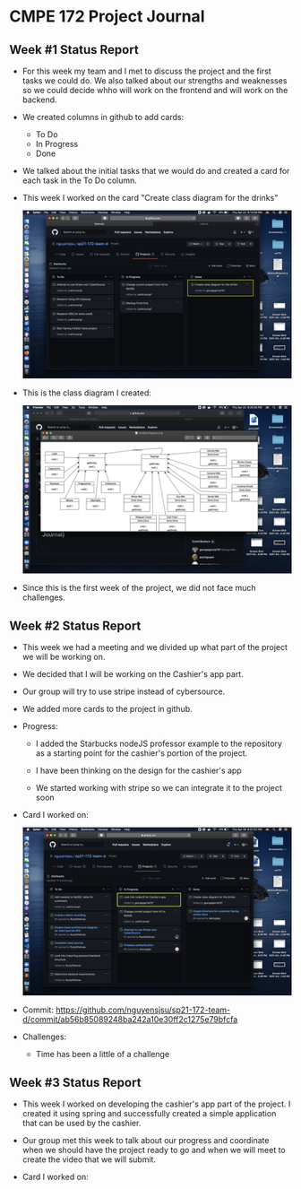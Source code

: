 # CMPE 172 Project Journal


## Week #1 Status Report

* For this week my team and I met to discuss the project and the first tasks we could do. We also talked about our strengths and weaknesses so we could decide whho will work on the frontend and will work on the backend.

* We created columns in github to add cards:
  * To Do
  * In Progress
  * Done

* We talked about the initial tasks that we would do and created a card for each task in the To Do column.

* This week I worked on the card "Create class diagram for the drinks"

	![project image](Images/Screen%20Shot%202021-04-22%20at%206.14.34%20PM.png)


* This is the class diagram I created: 

	![project image](Images/Screen%20Shot%202021-04-22%20at%208.35.55%20PM.png)


* Since this is the first week of the project, we did not face much challenges.



## Week #2 Status Report

* This week we had a meeting and we divided up what part of the project we will be working on.

* We decided that I will be working on the Cashier's app part. 

* Our group will try to use stripe instead of cybersource.

* We added more cards to the project in github.

* Progress:
	* I added the Starbucks nodeJS professor example to the repository as a starting point for the cashier's portion of the project. 

	* I have been thinking on the design for the cashier's app

	* We started working with stripe so we can integrate it to the project soon


* Card I worked on:
		
	![project image](Images/Screen%20Shot%202021-04-29%20at%208.31.58%20PM.png)

* Commit: https://github.com/nguyensjsu/sp21-172-team-d/commit/ab56b85089248ba242a10e30ff2c1275e79bfcfa


* Challenges: 
	* Time has been a little of a challenge


## Week #3 Status Report

* This week I worked on developing the cashier's app part of the project. I created it using spring and successfully created a simple application that can be used by the cashier.

* Our group met this week to talk about our progress and coordinate when we should have the project ready to go and when we will meet to create the video that we will submit. 

* Card I worked on:

